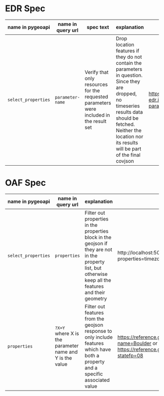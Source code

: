 # EDR Spec

| name in pygeoapi    | name in query url | spec text                                                                               | explanation                                                                                                                                                                                                            | example                                                                             |
| ------------------- | ----------------- | --------------------------------------------------------------------------------------- | ---------------------------------------------------------------------------------------------------------------------------------------------------------------------------------------------------------------------- | ----------------------------------------------------------------------------------- |
| `select_properties` | `parameter-name`  | Verify that only resources for the requested parameters were included in the result set | Drop location features if they do not contain the parameters in question. Since they are dropped, no timeseries results data should be fetched. Neither the location nor its results will be part of the final covjson | https://sta-edr.internetofwater.dev/collections/USGS/locations?parameter-name=00003 |

# OAF Spec

| name in pygeoapi    | name in query url                                       | explanation                                                                                                                                               | example                                                                                                                                        |
| ------------------- | ------------------------------------------------------- | --------------------------------------------------------------------------------------------------------------------------------------------------------- | ---------------------------------------------------------------------------------------------------------------------------------------------- |
| `select_properties` | `properties`                                            | Filter out properties in the properties block in the geojson if they are not in the property list, but otherwise keep all the features and their geometry | http://localhost:5000/collections/rise-edr/items?properties=timezoneOffset                                                                     |
| `properties`        | `?X=Y` where X is the parameter name and Y is the value | Filter out features from the geojson response to only include features which have both a property and a specific associated value                         | https://reference.geoconnex.us/collections/counties/items?name=Boulder or https://reference.geoconnex.us/collections/counties/items?statefp=08 |
